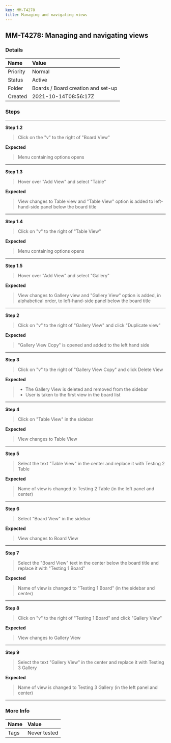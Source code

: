 ```yaml
---
key: MM-T4278
title: Managing and navigating views
---
```


## MM-T4278: Managing and navigating views

### Details

| Name     | Value                              |
| :------- | :--------------------------------- |
| Priority | Normal                             |
| Status   | Active                             |
| Folder   | Boards / Board creation and set-up |
| Created  | 2021-10-14T08:56:17Z               |

### Steps

<hr/>

**Step 1.2**

> <article>Click on the "v" to the right of "Board View"</article>

**Expected**

> <article>Menu containing options opens</article>

<hr/>

**Step 1.3**

> <article>Hover over "Add View" and select "Table"</article>

**Expected**

> <article>View changes to Table view and "Table View" option is added to left-hand-side panel below the board title</article>

<hr/>

**Step 1.4**

> <article>Click on "v" to the right of "Table View" </article>

**Expected**

> <article>Menu containing options opens</article>

<hr/>

**Step 1.5**

> <article>Hover over "Add View" and select "Gallery"</article>

**Expected**

> <article>View changes to Gallery view and "Gallery View" option is added, in alphabetical order, to left-hand-side panel below the board title</article>

<hr/>

**Step 2**

> <article>Click on "v" to the right of "Gallery View" and click "Duplicate view"</article>

**Expected**

> <article>"Gallery View Copy" is opened and added to the left hand side</article>

<hr/>

**Step 3**

> <article>Click on "v" to the right of "Gallery View Copy" and click Delete View</article>

**Expected**

> <article><ul><li>The Gallery View is deleted and removed from the sidebar</li><li>User is taken to the first view in the board list</li></ul></article>

<hr/>

**Step 4**

> <article>Click on "Table View" in the sidebar</article>

**Expected**

> <article>View changes to Table View</article>

<hr/>

**Step 5**

> <article>Select the text "Table View" in the center and replace it with Testing 2 Table</article>

**Expected**

> <article>Name of view is changed to Testing 2 Table (in the left panel and center)</article>

<hr/>

**Step 6**

> <article>Select "Board View" in the sidebar</article>

**Expected**

> <article>View changes to Board View</article>

<hr/>

**Step 7**

> <article>Select the "Board View" text in the center below the board title and replace it with "Testing 1 Board"</article>

**Expected**

> <article>Name of view is changed to "Testing 1 Board" (in the sidebar and center)</article>

<hr/>

**Step 8**

> <article>Click on "v" to the right of "Testing 1 Board" and click "Gallery View"</article>

**Expected**

> <article>View changes to Gallery View</article>

<hr/>

**Step 9**

> <article>Select the text "Gallery View" in the center and replace it with Testing 3 Gallery</article>

**Expected**

> <article>Name of view is changed to Testing 3 Gallery (in the left panel and center)</article>

<hr/>

### More Info

| Name | Value        |
| :--- | :----------- |
| Tags | Never tested |
